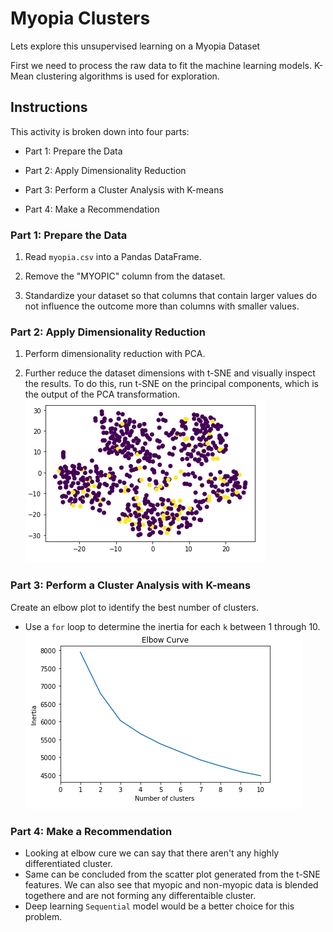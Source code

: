 # Myopia Clusters

Lets explore this unsupervised learning on a Myopia Dataset

First we need to process the raw data to fit the machine learning models. K-Mean clustering algorithms is used for exploration. 

## Instructions

This activity is broken down into four parts:

* Part 1: Prepare the Data

* Part 2: Apply Dimensionality Reduction

* Part 3: Perform a Cluster Analysis with K-means

* Part 4: Make a Recommendation

### Part 1: Prepare the Data

1. Read `myopia.csv` into a Pandas DataFrame.

2. Remove the "MYOPIC" column from the dataset.

3. Standardize your dataset so that columns that contain larger values do not influence the outcome more than columns with smaller values.

### Part 2: Apply Dimensionality Reduction

1. Perform dimensionality reduction with PCA. 

2. Further reduce the dataset dimensions with t-SNE and visually inspect the results. To do this, run t-SNE on the principal components, which is the output of the PCA transformation.
![t-SNE Cluster](images/t-SNE_cluster.PNG)


### Part 3: Perform a Cluster Analysis with K-means

Create an elbow plot to identify the best number of clusters. 

* Use a `for` loop to determine the inertia for each `k` between 1 through 10.
![Elbow Curve](images/ElbowCurve.PNG)

### Part 4: Make a Recommendation

* Looking at elbow cure we can say that there aren't any highly differentiated cluster. 
* Same can be concluded from the scatter plot generated from the t-SNE features. We can also see that myopic and non-myopic data is blended togethere and are not forming any differentaible cluster.
* Deep learning `Sequential` model would be a better choice for this problem. 
